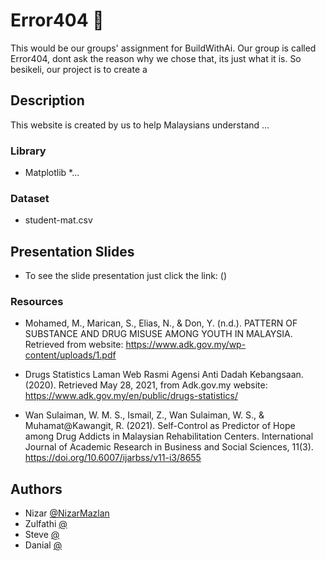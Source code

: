 
# Error404 :space_invader:

This would be our groups' assignment for BuildWithAi. Our group is called Error404, dont ask the reason why we chose that, its just what it is.
So besikeli, our project is to create a 

## Description

This website is created by us to help Malaysians understand ...

### Library
* Matplotlib
*...

### Dataset

* student-mat.csv

## Presentation Slides
- To see the slide presentation just click the link:
(<Link>)

### Resources
- Mohamed, M., Marican, S., Elias, N., & Don, Y. (n.d.). PATTERN OF SUBSTANCE AND DRUG MISUSE AMONG YOUTH IN MALAYSIA. Retrieved from website: https://www.adk.gov.my/wp-content/uploads/1.pdf

- Drugs Statistics Laman Web Rasmi Agensi Anti Dadah Kebangsaan. (2020). Retrieved May 28, 2021, from Adk.gov.my website: https://www.adk.gov.my/en/public/drugs-statistics/

- Wan Sulaiman, W. M. S., Ismail, Z., Wan Sulaiman, W. S., & Muhamat@Kawangit, R. (2021). Self-Control as Predictor of Hope among Drug Addicts in Malaysian Rehabilitation Centers. International Journal of Academic Research in Business and Social Sciences, 11(3). https://doi.org/10.6007/ijarbss/v11-i3/8655


## Authors

- Nizar [@NizarMazlan](https://github.com/NizarMazlan)
- Zulfathi [@](https://github.com/)
- Steve [@](https://github.com/)
- Danial [@](https://github.com/)



